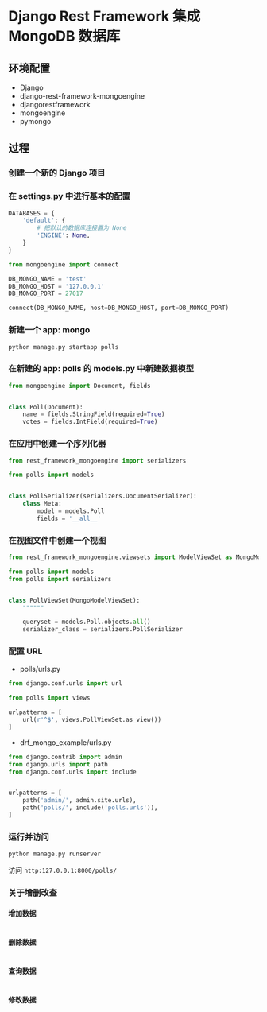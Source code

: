 # Django Rest Framework 集成 MongoDB 数据库


## 环境配置

- Django
- django-rest-framework-mongoengine
- djangorestframework
- mongoengine
- pymongo


## 过程


### 创建一个新的 Django 项目


### 在 settings.py 中进行基本的配置

```python
DATABASES = {
    'default': {
        # 把默认的数据库连接置为 None
        'ENGINE': None,
    }
}

from mongoengine import connect

DB_MONGO_NAME = 'test'
DB_MONGO_HOST = '127.0.0.1'
DB_MONGO_PORT = 27017

connect(DB_MONGO_NAME, host=DB_MONGO_HOST, port=DB_MONGO_PORT)
```

### 新建一个 app: mongo

```bash
python manage.py startapp polls
```


### 在新建的 app: polls 的 models.py 中新建数据模型

```python
from mongoengine import Document, fields


class Poll(Document):
    name = fields.StringField(required=True)
    votes = fields.IntField(required=True)
```

### 在应用中创建一个序列化器

```python
from rest_framework_mongoengine import serializers

from polls import models


class PollSerializer(serializers.DocumentSerializer):
    class Meta:
        model = models.Poll
        fields = '__all__'
```


### 在视图文件中创建一个视图

```python
from rest_framework_mongoengine.viewsets import ModelViewSet as MongoModelViewSet

from polls import models
from polls import serializers


class PollViewSet(MongoModelViewSet):
    """"""

    queryset = models.Poll.objects.all()
    serializer_class = serializers.PollSerializer
```


### 配置 URL

- polls/urls.py

```python
from django.conf.urls import url

from polls import views

urlpatterns = [
    url(r'^$', views.PollViewSet.as_view())
]
```

- drf_mongo_example/urls.py

```python
from django.contrib import admin
from django.urls import path
from django.conf.urls import include


urlpatterns = [
    path('admin/', admin.site.urls),
    path('polls/', include('polls.urls')),
]
```


### 运行并访问

```bash
python manage.py runserver

```

访问 `http:127.0.0.1:8000/polls/`


### 关于增删改查


#### 增加数据

```python

```


#### 删除数据

```python

```


#### 查询数据

```python

```


#### 修改数据

```python

```
